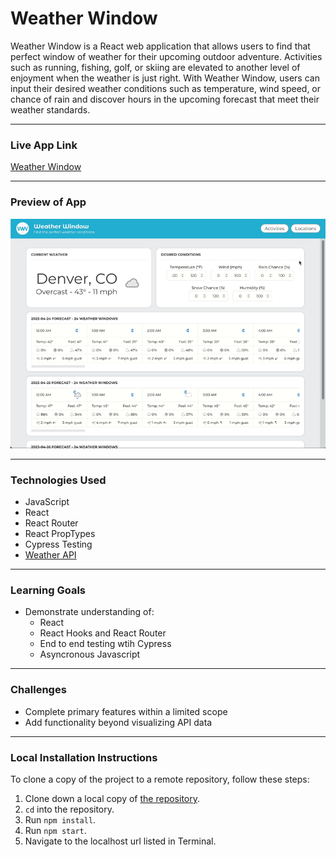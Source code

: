 # Weather Window

Weather Window is a React web application that allows users to find that perfect window of weather for their upcoming outdoor adventure. Activities such as running, fishing, golf, or skiing are elevated to another level of enjoyment when the weather is just right. With Weather Window, users can input their desired weather conditions such as temperature, wind speed, or chance of rain and discover hours in the upcoming forecast that meet their weather standards.
***

### Live App Link
[Weather Window](https://github.com/kirch1/weather-window)
***

### Preview of App
![](src/assets/demo.gif)
***

### Technologies Used
- JavaScript
- React
- React Router
- React PropTypes
- Cypress Testing
- [Weather API](https://www.weatherapi.com/)
***

### Learning Goals
- Demonstrate understanding of:
  - React
  - React Hooks and React Router
  - End to end testing wtih Cypress
  - Asyncronous Javascript
***

### Challenges
- Complete primary features within a limited scope
- Add functionality beyond visualizing API data
***

### Local Installation Instructions

To clone a copy of the project to a remote repository, follow these steps:

1. Clone down a local copy of [the repository](https://github.com/kirch1/weather-window).
1. `cd` into the repository.
1. Run `npm install`.
1. Run `npm start`.
1. Navigate to the localhost url listed in Terminal.

